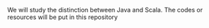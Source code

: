 We will study the distinction between Java and Scala. The codes or resources will be put
in this repository
